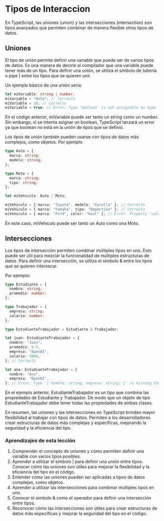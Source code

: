 # Tipos de Interaccion

En TypeScript, las uniones (union) y las intersecciones (intersection) son tipos avanzados que permiten combinar de manera flexible otros tipos de datos.

## Uniones

El tipo de unión permite definir una variable que puede ser de varios tipos de datos. Es una manera de decirle al compilador que una variable puede tener más de un tipo. Para definir una unión, se utiliza el símbolo de tubería o pipe | entre los tipos que se quieren unir.

Un ejemplo básico de una unión sería:

```ts
let miVariable: string | number;
miVariable = "Hola"; // Correcto
miVariable = 10; // Correcto
miVariable = true; // Error: Type 'boolean' is not assignable to type 'string | number'
```

En el código anterior, miVariable puede ser tanto un string como un number. Sin embargo, si se intenta asignar un boolean, TypeScript lanzará un error ya que boolean no está en la unión de tipos que se definió.

Los tipos de unión también pueden usarse con tipos de datos más complejos, como objetos. Por ejemplo:

```ts
type Auto = {
  marca: string;
  modelo: string;
};

type Moto = {
  marca: string;
  tipo: string;
};

let miVehiculo: Auto | Moto;

miVehiculo = { marca: "Toyota", modelo: "Corolla" }; // Correcto
miVehiculo = { marca: "Yamaha", tipo: "Deportiva" }; // Correcto
miVehiculo = { marca: "Ford", color: "Azul" }; // Error: Property 'color' does not exist in type 'Auto | Moto'
```

En este caso, miVehiculo puede ser tanto un Auto como una Moto.

## Intersecciones

Los tipos de intersección permiten combinar múltiples tipos en uno. Esto puede ser útil para mezclar la funcionalidad de múltiples estructuras de datos. Para definir una intersección, se utiliza el símbolo & entre los tipos que se quieren intersecar.

Por ejemplo:

```ts
type Estudiante = {
  nombre: string;
  promedio: number;
};

type Trabajador = {
  empresa: string;
  salario: number;
};

type EstudianteTrabajador = Estudiante & Trabajador;

let juan: EstudianteTrabajador = {
  nombre: "Juan",
  promedio: 9.5,
  empresa: "OpenAI",
  salario: 3000,
}; // Correcto

let ana: EstudianteTrabajador = {
  nombre: "Ana",
  empresa: "OpenAI",
}; // Error: Type '{ nombre: string; empresa: string; }' is missing the following properties from type 'EstudianteTrabajador': promedio, salario
```

En el ejemplo anterior, EstudianteTrabajador es un tipo que combina las propiedades de Estudiante y Trabajador. De modo que un objeto de tipo EstudianteTrabajador debe tener todas las propiedades de ambas clases.

En resumen, las uniones y las intersecciones en TypeScript brindan mayor flexibilidad al trabajar con tipos de datos. Permiten a los desarrolladores crear estructuras de datos más complejas y específicas, mejorando la seguridad y la eficiencia del tipo.

### Aprendizajes de esta lección

1. Comprender el concepto de uniones y cómo permiten definir una variable con varios tipos posibles.
2. Aprender a utilizar el símbolo | para definir una unión entre tipos.
   Conocer cómo las uniones son útiles para mejorar la flexibilidad y la eficiencia del tipo en el código.
3. Entender cómo las uniones pueden ser aplicadas a tipos de datos complejos, como objetos.
4. Aprender a utilizar las intersecciones para combinar múltiples tipos en uno.
5. Conocer el símbolo & como el operador para definir una intersección entre tipos.
6. Reconocer cómo las intersecciones son útiles para crear estructuras de datos más específicas y mejorar la seguridad del tipo en el código.
